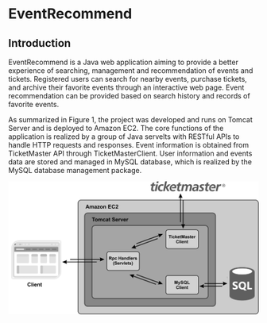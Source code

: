 # EventRecommend
## Introduction
EventRecommend is a Java web application aiming to provide a better experience of searching, management and recommendation of events and tickets. Registered users can search for nearby events, purchase tickets, and archive their favorite events through an interactive web page. Event recommendation can be provided based on search history and records of favorite events.

As summarized in Figure 1, the project was developed and runs on Tomcat Server and is deployed to Amazon EC2. The core functions of the application is realized by a group of Java servelts with RESTful APIs to handle HTTP requests and responses. Event information is obtained from TicketMaster API through TicketMasterClient. User information and events data are stored and managed in MySQL database, which is realized by the MySQL database management package.

<p align="center">
<img src="https://github.com/zhouchao1991/EventRecommend/blob/master/images/Project%20Structure.jpg" alt="drawing" width="600"/>
</p>
